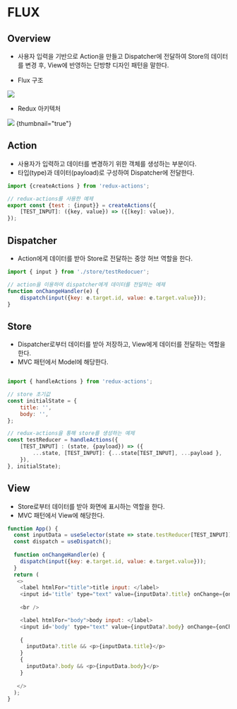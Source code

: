 # FLUX

## Overview

- 사용자 입력을 기반으로 Action을 만들고 Dispatcher에 전달하여 Store의 데이터를 변경 후, View에 반영하는 단방향 디자인 패턴을 말한다.

- Flux 구조

![](designPattern-Flux.png)

- Redux 아키텍처

![](https://ko.redux.js.org/assets/images/ReduxDataFlowDiagram-49fa8c3968371d9ef6f2a1486bd40a26.gif) {thumbnail="true"}


## Action
- 사용자가 입력하고 데이터를 변경하기 위한 객체를 생성하는 부분이다.
- 타입(type)과 데이터(payload)로 구성하여 Dispatcher에 전달한다.

```Javascript
import {createActions } from 'redux-actions';

// redux-actions를 사용한 예제
export const {test : {input}} = createActions({
    [TEST_INPUT]: ({key, value}) => ({[key]: value}),
});
```

## Dispatcher
- Action에게 데이터를 받아 Store로 전달하는 중앙 허브 역할을 한다.

```Javascript
import { input } from './store/testRedocuer';

// action을 이용하여 dispatcher에게 데이터를 전달하는 예제
function onChangeHandler(e) {
    dispatch(input({key: e.target.id, value: e.target.value}));
}


```


## Store
- Dispatcher로부터 데이터를 받아 저장하고, View에게 데이터를 전달하는 역할을 한다.  
- MVC 패턴에서 Model에 해당한다.

```Javascript

import { handleActions } from 'redux-actions';

// store 초기값
const initialState = {
    title: '',
    body: '',
};

// redux-actions을 통해 store를 생성하는 예제
const testReducer = handleActions({
    [TEST_INPUT] : (state, {payload}) => ({
        ...state, [TEST_INPUT]: {...state[TEST_INPUT], ...payload },
    }),
}, initialState);
```

## View
- Store로부터 데이터를 받아 화면에 표시하는 역할을 한다.
- MVC 패턴에서 View에 해당한다.

```Javascript
function App() {
  const inputData = useSelector(state => state.testReducer[TEST_INPUT]);
  const dispatch = useDispatch();
  
  function onChangeHandler(e) {
    dispatch(input({key: e.target.id, value: e.target.value}));
  }
  return (
   <>
    <label htmlFor="title">title input: </label>
    <input id='title' type="text" value={inputData?.title} onChange={onChangeHandler} />
    
    <br />

    <label htmlFor="body">body input: </label>
    <input id='body' type="text" value={inputData?.body} onChange={onChangeHandler} />
    
    {
      inputData?.title && <p>{inputData.title}</p>
    }
    {
      inputData?.body && <p>{inputData.body}</p>
    }
    
   </>
  );
}
```